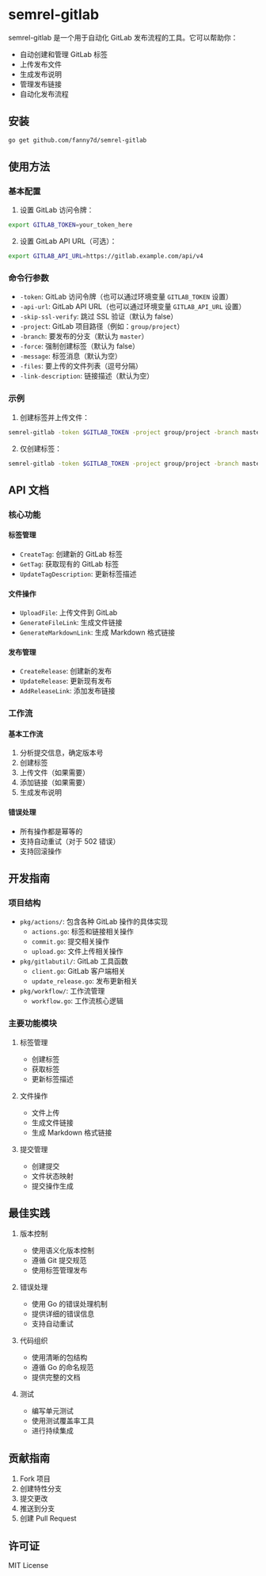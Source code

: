 # semrel-gitlab

semrel-gitlab 是一个用于自动化 GitLab 发布流程的工具。它可以帮助你：

- 自动创建和管理 GitLab 标签
- 上传发布文件
- 生成发布说明
- 管理发布链接
- 自动化发布流程

## 安装

```bash
go get github.com/fanny7d/semrel-gitlab
```

## 使用方法

### 基本配置

1. 设置 GitLab 访问令牌：
```bash
export GITLAB_TOKEN=your_token_here
```

2. 设置 GitLab API URL（可选）：
```bash
export GITLAB_API_URL=https://gitlab.example.com/api/v4
```

### 命令行参数

- `-token`: GitLab 访问令牌（也可以通过环境变量 `GITLAB_TOKEN` 设置）
- `-api-url`: GitLab API URL（也可以通过环境变量 `GITLAB_API_URL` 设置）
- `-skip-ssl-verify`: 跳过 SSL 验证（默认为 false）
- `-project`: GitLab 项目路径（例如：`group/project`）
- `-branch`: 要发布的分支（默认为 `master`）
- `-force`: 强制创建标签（默认为 false）
- `-message`: 标签消息（默认为空）
- `-files`: 要上传的文件列表（逗号分隔）
- `-link-description`: 链接描述（默认为空）

### 示例

1. 创建标签并上传文件：
```bash
semrel-gitlab -token $GITLAB_TOKEN -project group/project -branch master -force true -message "Release v1.0.0" -files file1.txt,file2.txt
```

2. 仅创建标签：
```bash
semrel-gitlab -token $GITLAB_TOKEN -project group/project -branch master -force true -message "Release v1.0.0"
```

## API 文档

### 核心功能

#### 标签管理

- `CreateTag`: 创建新的 GitLab 标签
- `GetTag`: 获取现有的 GitLab 标签
- `UpdateTagDescription`: 更新标签描述

#### 文件操作

- `UploadFile`: 上传文件到 GitLab
- `GenerateFileLink`: 生成文件链接
- `GenerateMarkdownLink`: 生成 Markdown 格式链接

#### 发布管理

- `CreateRelease`: 创建新的发布
- `UpdateRelease`: 更新现有发布
- `AddReleaseLink`: 添加发布链接

### 工作流

#### 基本工作流

1. 分析提交信息，确定版本号
2. 创建标签
3. 上传文件（如果需要）
4. 添加链接（如果需要）
5. 生成发布说明

#### 错误处理

- 所有操作都是幂等的
- 支持自动重试（对于 502 错误）
- 支持回滚操作

## 开发指南

### 项目结构

- `pkg/actions/`: 包含各种 GitLab 操作的具体实现
  - `actions.go`: 标签和链接相关操作
  - `commit.go`: 提交相关操作
  - `upload.go`: 文件上传相关操作
- `pkg/gitlabutil/`: GitLab 工具函数
  - `client.go`: GitLab 客户端相关
  - `update_release.go`: 发布更新相关
- `pkg/workflow/`: 工作流管理
  - `workflow.go`: 工作流核心逻辑

### 主要功能模块

1. 标签管理
   - 创建标签
   - 获取标签
   - 更新标签描述

2. 文件操作
   - 文件上传
   - 生成文件链接
   - 生成 Markdown 格式链接

3. 提交管理
   - 创建提交
   - 文件状态映射
   - 提交操作生成

## 最佳实践

1. 版本控制
   - 使用语义化版本控制
   - 遵循 Git 提交规范
   - 使用标签管理发布

2. 错误处理
   - 使用 Go 的错误处理机制
   - 提供详细的错误信息
   - 支持自动重试

3. 代码组织
   - 使用清晰的包结构
   - 遵循 Go 的命名规范
   - 提供完整的文档

4. 测试
   - 编写单元测试
   - 使用测试覆盖率工具
   - 进行持续集成

## 贡献指南

1. Fork 项目
2. 创建特性分支
3. 提交更改
4. 推送到分支
5. 创建 Pull Request

## 许可证

MIT License